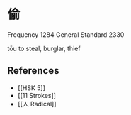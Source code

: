 # 偷
Frequency 1284
General Standard 2330

tōu
to steal, burglar, thief

## References
- [[HSK 5]]
- [[11 Strokes]]
- [[人 Radical]]